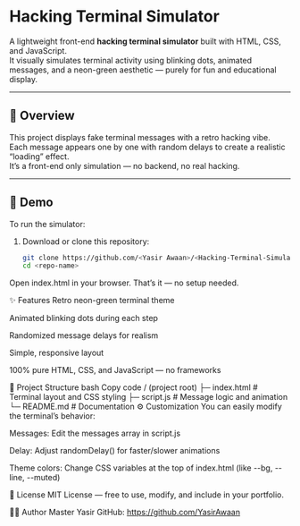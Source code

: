 # Hacking Terminal Simulator

A lightweight front-end **hacking terminal simulator** built with HTML, CSS, and JavaScript.  
It visually simulates terminal activity using blinking dots, animated messages, and a neon-green aesthetic — purely for fun and educational display.

---

## 🧠 Overview
This project displays fake terminal messages with a retro hacking vibe.  
Each message appears one by one with random delays to create a realistic “loading” effect.  
It’s a front-end only simulation — no backend, no real hacking.

---

## 🚀 Demo
To run the simulator:
1. Download or clone this repository:
   ```bash
   git clone https://github.com/<Yasir Awaan>/<Hacking-Terminal-Simulator>.git
   cd <repo-name>
Open index.html in your browser. That’s it — no setup needed.

✨ Features
Retro neon-green terminal theme

Animated blinking dots during each step

Randomized message delays for realism

Simple, responsive layout

100% pure HTML, CSS, and JavaScript — no frameworks

🧩 Project Structure
bash
Copy code
/ (project root)
├─ index.html   # Terminal layout and CSS styling
├─ script.js    # Message logic and animation
└─ README.md    # Documentation
⚙️ Customization
You can easily modify the terminal’s behavior:

Messages: Edit the messages array in script.js

Delay: Adjust randomDelay() for faster/slower animations

Theme colors: Change CSS variables at the top of index.html (like --bg, --line, --muted)

📜 License
MIT License — free to use, modify, and include in your portfolio.

👨‍💻 Author
Master Yasir
GitHub: https://github.com/YasirAwaan
